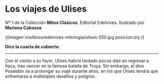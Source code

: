 # Los viajes de Ulises
Nº 1 de la Colección **Mitos Clásicos**. Editorial Edelvives. Ilustrado por **Mariona Cabassa**

{{imagen mislibros/edelvives-mitologia/ulises-550.jpg posicion:izq }}


**Dice la cuarta de cubierta:**

---

Con el viento a su favor, Ulises habría tardado pocos días en regresar a Ítaca, tras vencer en la famosa batalla de Troya. Sin embargo, el dios Poseidón va a prolongar su viaje durante años, en los que Ulises tendrá que enfrentarse a múltimples desafíos y peligros. 



